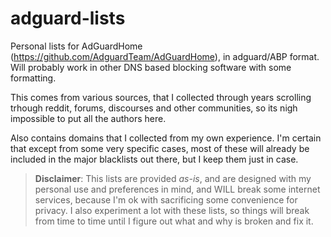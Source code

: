 # adguard-lists
Personal lists for AdGuardHome (https://github.com/AdguardTeam/AdGuardHome), in adguard/ABP format.
Will probably work in other DNS based blocking software with some formatting.

This comes from various sources, that I collected through years scrolling trhough reddit, forums, discourses and other communities, so its nigh impossible to put all the authors here.

Also contains domains that I collected from my own experience.
I'm certain that except from some very specific cases, most of these will already be included in the major blacklists out there, but I keep them just in case.

> **Disclaimer**:
> This lists are provided *as-is*, and are designed with my personal use and preferences in mind, and WILL break some internet services, because I'm ok with sacrificing some convenience for privacy.
> I also experiment a lot with these lists, so things will break from time to time until I figure out what and why is broken and fix it. 
